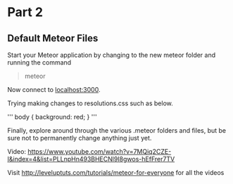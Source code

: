# Part 2
## Default Meteor Files

Start your Meteor application by changing to the new meteor folder and running the command
> meteor

Now connect to [localhost:3000](http://localhost:3000).

Trying making changes to resolutions.css such as below.

'''
body {
	background: red;
}
'''

Finally, explore around through the various .meteor folders and files, but be sure not to permanently change anything just yet.

Video: https://www.youtube.com/watch?v=7MQiq2CZE-I&index=4&list=PLLnpHn493BHECNl9I8gwos-hEfFrer7TV

Visit http://leveluptuts.com/tutorials/meteor-for-everyone for all the videos

